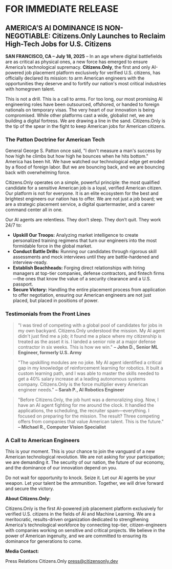 # FOR IMMEDIATE RELEASE

## AMERICA’S AI DOMINANCE IS NON-NEGOTIABLE: Citizens.Only Launches to Reclaim High-Tech Jobs for U.S. Citizens

**SAN FRANCISCO, CA – July 18, 2025** – In an age where digital battlefields are as critical as physical ones, a new force has emerged to ensure America’s technological supremacy. **Citizens.Only**, the first and only AI-powered job placement platform exclusively for verified U.S. citizens, has officially declared its mission: to arm American engineers with the opportunities they deserve and to fortify our nation's most critical industries with homegrown talent.

This is not a drill. This is a call to arms. For too long, our most promising AI engineering roles have been outsourced, offshored, or handed to foreign nationals on temporary visas. The very heart of our innovation is being compromised. While other platforms cast a wide, globalist net, we are building a digital fortress. We are drawing a line in the sand. Citizens.Only is the tip of the spear in the fight to keep American jobs for American citizens.

### The Patton Doctrine for American Tech

General George S. Patton once said, "I don't measure a man's success by how high he climbs but how high he bounces when he hits bottom." America has been hit. We have watched our technological edge get eroded by a flood of foreign labor. But we are bouncing back, and we are bouncing back with overwhelming force.

Citizens.Only operates on a simple, powerful principle: the most qualified candidate for a sensitive American job is a loyal, verified American citizen. Our platform is not for everyone. It is an elite ecosystem for the best and brightest engineers our nation has to offer. We are not just a job board; we are a strategic placement service, a digital quartermaster, and a career command center all in one.

Our AI agents are relentless. They don’t sleep. They don’t quit. They work 24/7 to:

*   **Upskill Our Troops:** Analyzing market intelligence to create personalized training regimens that turn our engineers into the most formidable force in the global market.
*   **Conduct Battle Drills:** Running our candidates through rigorous skill assessments and mock interviews until they are battle-hardened and interview-ready.
*   **Establish Beachheads:** Forging direct relationships with hiring managers at top-tier companies, defense contractors, and fintech firms—the ones that know the value of a security clearance and a U.S. passport.
*   **Secure Victory:** Handling the entire placement process from application to offer negotiation, ensuring our American engineers are not just placed, but placed in positions of power.

### Testimonials from the Front Lines

> "I was tired of competing with a global pool of candidates for jobs in my own backyard. Citizens.Only understood the mission. My AI agent didn't just find me a job; it found me a place where my citizenship is treated as the asset it is. I landed a senior role at a major defense contractor in six weeks. This is how we win." 
> **– John D., Senior ML Engineer, formerly U.S. Army**

> "The upskilling modules are no joke. My AI agent identified a critical gap in my knowledge of reinforcement learning for robotics. It built a custom learning path, and I was able to master the skills needed to get a 40% salary increase at a leading autonomous systems company. Citizens.Only is the force multiplier every American engineer needs."
> **– Sarah P., AI Robotics Engineer**

> "Before Citizens.Only, the job hunt was a demoralizing slog. Now, I have an AI agent fighting for me around the clock. It handled the applications, the scheduling, the recruiter spam—everything. I focused on preparing for the mission. The result? Three competing offers from companies that value American talent. This is the future."
> **– Michael R., Computer Vision Specialist**

### A Call to American Engineers

This is your moment. This is your chance to join the vanguard of a new American technological revolution. We are not asking for your participation; we are demanding it. The security of our nation, the future of our economy, and the dominance of our innovation depend on you.

Do not wait for opportunity to knock. Seize it. Let our AI agents be your weapon. Let your talent be the ammunition. Together, we will drive forward and secure the victory.

**About Citizens.Only:**

Citizens.Only is the first AI-powered job placement platform exclusively for verified U.S. citizens in the fields of AI and Machine Learning. We are a meritocratic, results-driven organization dedicated to strengthening America's technological workforce by connecting top-tier, citizen-engineers with companies working on sensitive and critical projects. We believe in the power of American ingenuity, and we are committed to ensuring its dominance for generations to come.

**Media Contact:**

Press Relations
Citizens.Only
[press@citizensonly.dev](mailto:press@citizensonly.dev)

###
